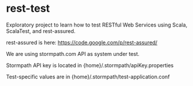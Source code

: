 rest-test
=========

Exploratory project to learn how to test RESTful Web Services
using Scala, ScalaTest, and rest-assured.

rest-assured is here: https://code.google.com/p/rest-assured/

We are using stormpath.com API as system under test.

Stormpath API key is located in {home}/.stormpath/apiKey.properties

Test-specific values are in {home}/.stormpath/test-application.conf